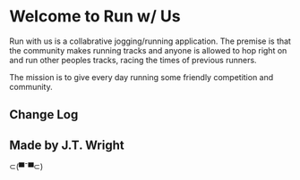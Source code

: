 Welcome to Run w/ Us
============================

Run with us is a collabrative jogging/running application. The premise is that the community makes running tracks and anyone is allowed to hop right on and run other peoples tracks, racing the times of previous runners.

The mission is to give every day running some friendly competition and community.

Change Log
------------


Made by J.T. Wright 
-----------------

⊂(▀¯▀⊂)

